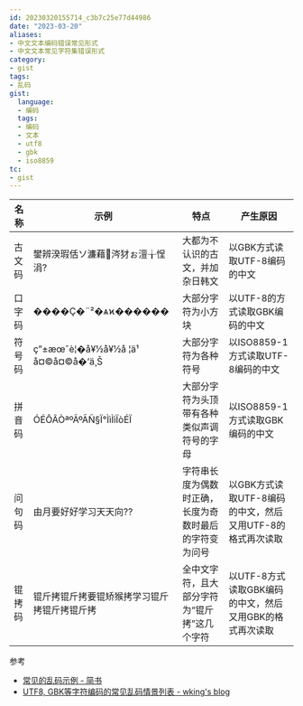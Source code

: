 ```yaml
---
id: 20230320155714_c3b7c25e77d44986
date: "2023-03-20"
aliases:
- 中文文本编码错误常见形式
- 中文文本常见字符集错误形式
category:
- gist
tags:
- 乱码
gist:
  language:
  - 编码
  tags:
  - 编码
  - 文本
  - utf8
  - gbk
  - iso8859
tc:
- gist
---
```



| 名称 | 示例 | 特点 | 产生原因 |
| --- | --- | --- | --- |
| 古文码 | 鐢辨湀瑕佸ソ濂藉涔犲ぉ澶╁悜涓? | 大都为不认识的古文，并加杂日韩文 | 以GBK方式读取UTF-8编码的中文 |
| 口字码 | ����Ҫ�¨²�ѧϰ������ | 大部分字符为小方块 | 以UTF-8的方式读取GBK编码的中文 |
| 符号码 | ç”±æœˆè¦�å¥½å¥½å ¦ä¹ å¤©å¤©å�‘ä¸Š | 大部分字符为各种符号 | 以ISO8859-1方式读取UTF-8编码的中文 |
| 拼音码 | ÓÉÔÂÒªºÃºÃÑ§Ï°ÌìÌìÏòÉÏ | 大部分字符为头顶带有各种类似声调符号的字母 | 以ISO8859-1方式读取GBK编码的中文 |
| 问句码 | 由月要好好学习天天向?? | 字符串长度为偶数时正确，长度为奇数时最后的字符变为问号 | 以GBK方式读取UTF-8编码的中文，然后又用UTF-8的格式再次读取 |
| 锟拷码 | 锟斤拷锟斤拷要锟矫猴拷学习锟斤拷锟斤拷锟斤拷 | 全中文字符，且大部分字符为“锟斤拷”这几个字符 | 以UTF-8方式读取GBK编码的中文，然后又用GBK的格式再次读取 |

参考
* [常见的乱码示例 - 简书](https://www.jianshu.com/p/b10c4b855fe4)
* [UTF8, GBK等字符编码的常见乱码情景列表 - wking's blog](https://wkings.blog/archives/694)